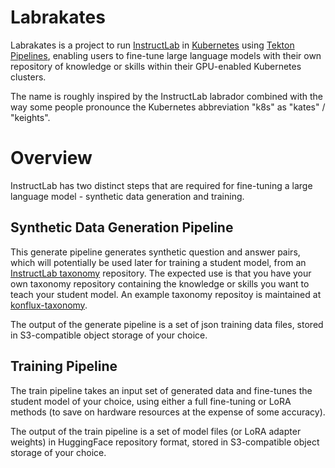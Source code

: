 # Labrakates

Labrakates is a project to run [InstructLab](https://instructlab.ai/)
in [Kubernetes](https://kubernetes.io/) using [Tekton
Pipelines](https://tekton.dev/), enabling users to fine-tune large
language models with their own repository of knowledge or skills
within their GPU-enabled Kubernetes clusters.

The name is roughly inspired by the InstructLab labrador combined with
the way some people pronounce the Kubernetes abbreviation "k8s" as
"kates" / "keights".

# Overview

InstructLab has two distinct steps that are required for fine-tuning a
large language model - synthetic data generation and training.

## Synthetic Data Generation Pipeline

This generate pipeline generates synthetic question and answer pairs,
which will potentially be used later for training a student model,
from an [InstructLab
taxonomy](https://github.com/instructlab/taxonomy) repository. The
expected use is that you have your own taxonomy repository containing
the knowledge or skills you want to teach your student model. An
example taxonomy repositoy is maintained at
[konflux-taxonomy](https://github.com/bbrowning/konflux-taxonomy).

The output of the generate pipeline is a set of json training data
files, stored in S3-compatible object storage of your choice.

## Training Pipeline

The train pipeline takes an input set of generated data and fine-tunes
the student model of your choice, using either a full fine-tuning or
LoRA methods (to save on hardware resources at the expense of some
accuracy).

The output of the train pipeline is a set of model files (or LoRA
adapter weights) in HuggingFace repository format, stored in
S3-compatible object storage of your choice.
